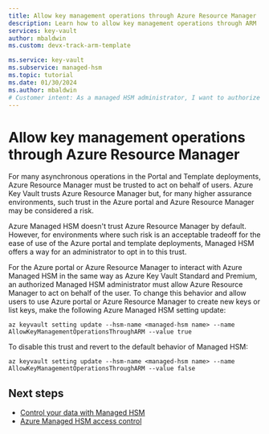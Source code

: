 ```yaml
---
title: Allow key management operations through Azure Resource Manager
description: Learn how to allow key management operations through ARM
services: key-vault
author: mbaldwin
ms.custom: devx-track-arm-template

ms.service: key-vault
ms.subservice: managed-hsm
ms.topic: tutorial
ms.date: 01/30/2024
ms.author: mbaldwin
# Customer intent: As a managed HSM administrator, I want to authorize Azure Resource Manager to perform key management operations via Azure Managed HSM
---
```


# Allow key management operations through Azure Resource Manager

For many asynchronous operations in the Portal and Template deployments, Azure Resource Manager must be trusted to act on behalf of users. Azure Key Vault trusts Azure Resource Manager but, for many higher assurance environments, such trust in the Azure portal and Azure Resource Manager may be considered a risk.

Azure Managed HSM doesn't trust Azure Resource Manager by default. However, for environments where such risk is an acceptable tradeoff for the ease of use of the Azure portal and template deployments, Managed HSM offers a way for an administrator to opt in to this trust.

For the Azure portal or Azure Resource Manager to interact with Azure Managed HSM in the same way as Azure Key Vault Standard and Premium, an authorized Managed HSM administrator must allow Azure Resource Manager to act on behalf of the user. To change this behavior and allow users to use Azure portal or Azure Resource Manager to create new keys or list keys, make the following Azure Managed HSM setting update:

```azurecli-interactive
az keyvault setting update --hsm-name <managed-hsm name> --name AllowKeyManagementOperationsThroughARM --value true 
```

To disable this trust and revert to the default behavior of Managed HSM:

```azurecli-interactive
az keyvault setting update --hsm-name <managed-hsm name> --name AllowKeyManagementOperationsThroughARM --value false 
```

## Next steps

- [Control your data with Managed HSM](mhsm-control-data.md)
- [Azure Managed HSM access control](access-control.md)
